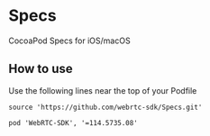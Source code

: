 # Specs

CocoaPod Specs for iOS/macOS

## How to use

Use the following lines near the top of your Podfile

```podspec
source 'https://github.com/webrtc-sdk/Specs.git'
```

```podspec
pod 'WebRTC-SDK', '=114.5735.08'
```
